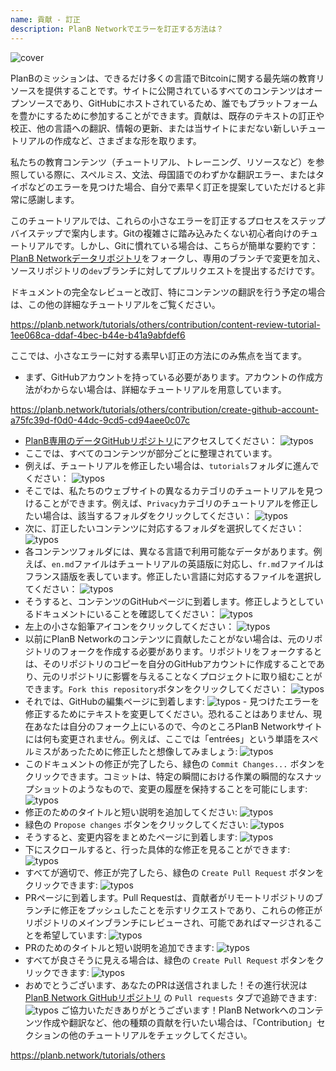 ```yaml
---
name: 貢献 - 訂正
description: PlanB Networkでエラーを訂正する方法は？
---
```

![cover](assets/cover.webp)

PlanBのミッションは、できるだけ多くの言語でBitcoinに関する最先端の教育リソースを提供することです。サイトに公開されているすべてのコンテンツはオープンソースであり、GitHubにホストされているため、誰でもプラットフォームを豊かにするために参加することができます。貢献は、既存のテキストの訂正や校正、他の言語への翻訳、情報の更新、または当サイトにまだない新しいチュートリアルの作成など、さまざまな形を取ります。

私たちの教育コンテンツ（チュートリアル、トレーニング、リソースなど）を参照している際に、スペルミス、文法、母国語でのわずかな翻訳エラー、またはタイポなどのエラーを見つけた場合、自分で素早く訂正を提案していただけると非常に感謝します。

このチュートリアルでは、これらの小さなエラーを訂正するプロセスをステップバイステップで案内します。Gitの複雑さに踏み込みたくない初心者向けのチュートリアルです。しかし、Gitに慣れている場合は、こちらが簡単な要約です：[PlanB Networkデータリポジトリ](https://github.com/PlanB-Network/bitcoin-educational-content)をフォークし、専用のブランチで変更を加え、ソースリポジトリの`dev`ブランチに対してプルリクエストを提出するだけです。

ドキュメントの完全なレビューと改訂、特にコンテンツの翻訳を行う予定の場合は、この他の詳細なチュートリアルをご覧ください。

https://planb.network/tutorials/others/contribution/content-review-tutorial-1ee068ca-ddaf-4bec-b44e-b41a9abfdef6

ここでは、小さなエラーに対する素早い訂正の方法にのみ焦点を当てます。

- まず、GitHubアカウントを持っている必要があります。アカウントの作成方法がわからない場合は、詳細なチュートリアルを用意しています。

https://planb.network/tutorials/others/contribution/create-github-account-a75fc39d-f0d0-44dc-9cd5-cd94aee0c07c


- [PlanB専用のデータGitHubリポジトリ](https://github.com/PlanB-Network/bitcoin-educational-content)にアクセスしてください：
![typos](assets/01.webp)
- ここでは、すべてのコンテンツが部分ごとに整理されています。
- 例えば、チュートリアルを修正したい場合は、`tutorials`フォルダに進んでください：
![typos](assets/02.webp)
- そこでは、私たちのウェブサイトの異なるカテゴリのチュートリアルを見つけることができます。例えば、`Privacy`カテゴリのチュートリアルを修正したい場合は、該当するフォルダをクリックしてください：
![typos](assets/03.webp)
- 次に、訂正したいコンテンツに対応するフォルダを選択してください：
![typos](assets/04.webp)
- 各コンテンツフォルダには、異なる言語で利用可能なデータがあります。例えば、`en.md`ファイルはチュートリアルの英語版に対応し、`fr.md`ファイルはフランス語版を表しています。修正したい言語に対応するファイルを選択してください： ![typos](assets/05.webp)
- そうすると、コンテンツのGitHubページに到着します。修正しようとしているドキュメントにいることを確認してください： ![typos](assets/06.webp)
- 左上の小さな鉛筆アイコンをクリックしてください： ![typos](assets/07.webp)
- 以前にPlanB Networkのコンテンツに貢献したことがない場合は、元のリポジトリのフォークを作成する必要があります。リポジトリをフォークするとは、そのリポジトリのコピーを自分のGitHubアカウントに作成することであり、元のリポジトリに影響を与えることなくプロジェクトに取り組むことができます。`Fork this repository`ボタンをクリックしてください： ![typos](assets/08.webp)
- それでは、GitHubの編集ページに到着します: ![typos](assets/09.webp) - 見つけたエラーを修正するためにテキストを変更してください。恐れることはありません、現在あなたは自分のフォーク上にいるので、今のところPlanB Networkサイトには何も変更されません。例えば、ここでは「entrées」という単語をスペルミスがあったために修正したと想像してみましょう: ![typos](assets/10.webp)
- このドキュメントの修正が完了したら、緑色の `Commit Changes...` ボタンをクリックできます。コミットは、特定の瞬間における作業の瞬間的なスナップショットのようなもので、変更の履歴を保持することを可能にします: ![typos](assets/11.webp)
- 修正のためのタイトルと短い説明を追加してください: ![typos](assets/12.webp)
- 緑色の `Propose changes` ボタンをクリックしてください: ![typos](assets/13.webp)
- そうすると、変更内容をまとめたページに到着します: ![typos](assets/14.webp)
- 下にスクロールすると、行った具体的な修正を見ることができます: ![typos](assets/15.webp)
- すべてが適切で、修正が完了したら、緑色の `Create Pull Request` ボタンをクリックできます: ![typos](assets/16.webp)
- PRページに到着します。Pull Requestは、貢献者がリモートリポジトリのブランチに修正をプッシュしたことを示すリクエストであり、これらの修正がリポジトリのメインブランチにレビューされ、可能であればマージされることを希望しています: ![typos](assets/17.webp)
- PRのためのタイトルと短い説明を追加できます: ![typos](assets/18.webp)
- すべてが良さそうに見える場合は、緑色の `Create Pull Request` ボタンをクリックできます: ![typos](assets/19.webp)
- おめでとうございます、あなたのPRは送信されました！その進行状況は [PlanB Network GitHubリポジトリ](https://github.com/PlanB-Network/bitcoin-educational-content/pulls) の `Pull requests` タブで追跡できます: ![typos](assets/20.webp)
ご協力いただきありがとうございます！PlanB Networkへのコンテンツ作成や翻訳など、他の種類の貢献を行いたい場合は、「Contribution」セクションの他のチュートリアルをチェックしてください。

https://planb.network/tutorials/others


